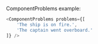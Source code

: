 ComponentProblems example:
```js
<ComponentProblems problems={[
    'The ship is on fire.',
    'The captain went overboard.'
]} />
```